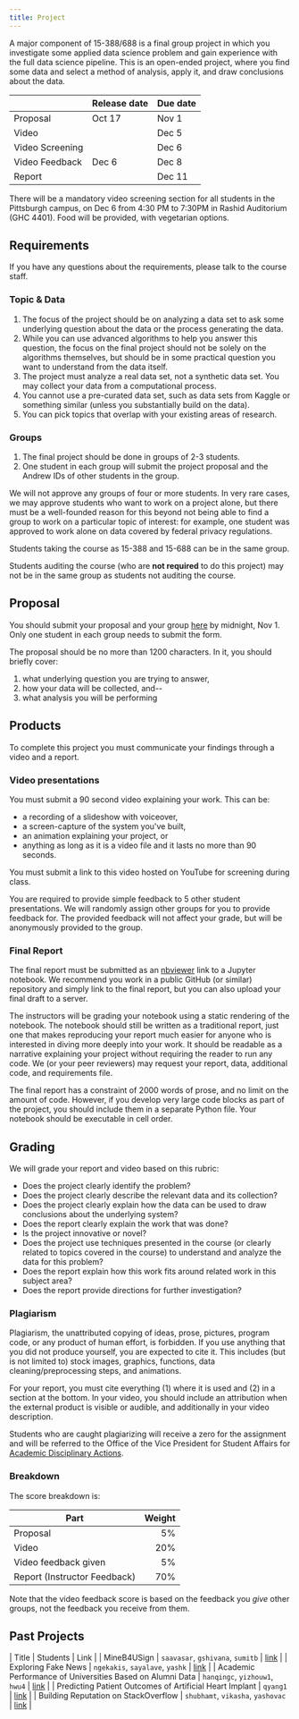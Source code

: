 ```yaml
---
title: Project
---
```


A major component of 15-388/688 is a final group project in which you investigate some applied data science problem and gain experience with the full data science pipeline. This is an open-ended project, where you find some data and select a method of analysis, apply it, and draw conclusions about the data.

|  | Release date | Due date |
| --- | --- | --- |
| Proposal         | Oct 17 | Nov 1  |
| Video            |        | Dec 5  |
| Video Screening  |        | Dec 6  |
| Video Feedback   | Dec 6  | Dec 8  |
| Report           |        | Dec 11 |

There will be a mandatory video screening section for all students in the Pittsburgh campus, on Dec 6 from 4:30 PM to 7:30PM in Rashid Auditorium (GHC 4401). Food will be provided, with vegetarian options.

## Requirements

If you have any questions about the requirements, please talk to the course staff.

### Topic & Data

1. The focus of the project should be on analyzing a data set to ask some underlying question about the data or the process generating the data.
2. While you can use advanced algorithms to help you answer this question, the focus on the final project should not be solely on the algorithms themselves, but should be in some practical question you want to understand from the data itself.
3. The project must analyze a real data set, not a synthetic data set. You may collect your data from a computational process.
4. You cannot use a pre-curated data set, such as data sets from Kaggle or something similar (unless you substantially build on the data).
5. You can pick topics that overlap with your existing areas of research.

### Groups

1. The final project should be done in groups of 2-3 students.
2. One student in each group will submit the project proposal and the Andrew IDs of other students in the group.

We will not approve any groups of four or more students. In very rare cases, we may approve students who want to work on a project alone, but there must be a well-founded reason for this beyond not being able to find a group to work on a particular topic of interest: for example, one student was approved to work alone on data covered by federal privacy regulations.

Students taking the course as 15-388 and 15-688 can be in the same group.

Students auditing the course (who are **not required** to do this project) may not be in the same group as students not auditing the course.

## Proposal

You should submit your proposal and your group [here](https://forms.gle/d9YXYeeAZE6kH4jx7) by midnight, Nov 1. Only one student in each group needs to submit the form.

The proposal should be no more than 1200 characters. In it, you should briefly cover:

1. what underlying question you are trying to answer,
2. how your data will be collected, and--
3. what analysis you will be performing

## Products

To complete this project you must communicate your findings through a video and a report.

### Video presentations

You must submit a 90 second video explaining your work. This can be:

- a recording of a slideshow with voiceover,
- a screen-capture of the system you've built,
- an animation explaining your project, or
- anything as long as it is a video file and it lasts no more than 90 seconds.

You must submit a link to this video hosted on YouTube for screening during class.

You are required to provide simple feedback to 5 other student presentations. We will randomly assign other groups for you to provide feedback for. The provided feedback will not affect your grade, but will be anonymously provided to the group.

### Final Report

The final report must be submitted as an [nbviewer](https://nbviewer.jupyter.org/) link to a Jupyter notebook. We recommend you work in a public GitHub (or similar) repository and simply link to the final report, but you can also upload your final draft to a server. 

The instructors will be grading your notebook using a static rendering of the notebook. The notebook should still be written as a traditional report, just one that makes reproducing your report much easier for anyone who is interested in diving more deeply into your work. It should be readable as a narrative explaining your project without requiring the reader to run any code. We (or your peer reviewers) may request your report, data, additional code, and requirements file.

The final report has a constraint of 2000 words of prose, and no limit on the amount of code. However, if you develop very large code blocks as part of the project, you should include them in a separate Python file. Your notebook should be executable in cell order.

## Grading

We will grade your report and video based on this rubric:

- Does the project clearly identify the problem?
- Does the project clearly describe the relevant data and its collection?
- Does the project clearly explain how the data can be used to draw conclusions about the underlying system?
- Does the report clearly explain the work that was done?
- Is the project innovative or novel?
- Does the project use techniques presented in the course (or clearly related to topics covered in the course) to understand and analyze the data for this problem?
- Does the report explain how this work fits around related work in this subject area?
- Does the report provide directions for further investigation?

### Plagiarism

Plagiarism, the unattributed copying of ideas, prose, pictures, program code, or any product of human effort, is forbidden. If you use anything that you did not produce yourself, you are expected to cite it. This includes (but is not limited to) stock images, graphics, functions, data cleaning/preprocessing steps, and animations.

For your report, you must cite everything (1) where it is used and (2) in a section at the bottom. In your video, you should include an attribution when the external product is visible or audible, and additionally in your video description.

Students who are caught plagiarizing will receive a zero for the assignment and will be referred to the Office of the Vice President for Student Affairs for [Academic Disciplinary Actions](https://www.cmu.edu/student-affairs/theword/academic-discipline/index.html).

### Breakdown

The score breakdown is:

| Part | Weight |
| ---- | ------:|
| Proposal | 5% |
| Video | 20% |
| Video feedback given | 5% |
| Report (Instructor Feedback) | 70% |

Note that the video feedback score is based on the feedback you _give_ other groups, not the feedback you receive from them.

## Past Projects

| Title       | Students                   | Link |
| MineB4USign                                               | `saavasar`, `gshivana`, `sumitb`  | [link](https://nbviewer.jupyter.org/github/bhramoss/MineB4USign/blob/master/Project.ipynb) |
| Exploring Fake News                                       | `ngekakis`, `sayalave`, `yashk`   | [link](https://nbviewer.jupyter.org/github/ngekakis/PDS_FakeNews/blob/master/Final%20Project%20-%20PDS%20v3.ipynb) |
| Academic Performance of Universities Based on Alumni Data | `hanqingc`, `yizhouw1`, `hwu4`    | [link](https://nbviewer.jupyter.org/github/hanqingc/15688_project/blob/master/Alumni.ipynb) |
| Predicting Patient Outcomes of Artificial Heart Implant   | `qyang1`                          | [link](http://nbviewer.jupyter.org/github/yang-qian/15-688-Final/blob/master/15-688Report.ipynb) |
| Building Reputation on StackOverflow                      | `shubhamt`, `vikasha`, `yashovac` | [link](https://nbviewer.jupyter.org/github/stripathi08/CMU_15688/blob/master/Building%20Reputation%20on%20StackOverflow.ipynb) |

